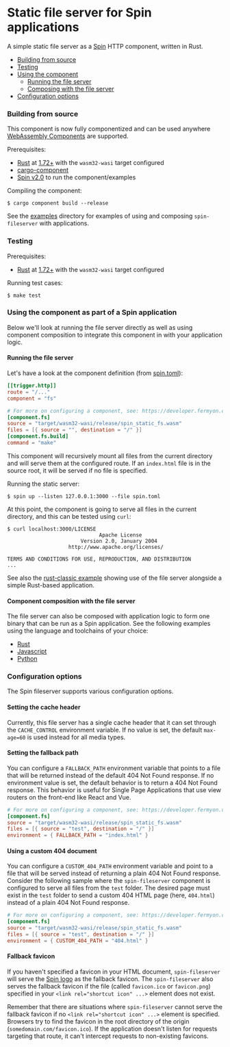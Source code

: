 # Static file server for Spin applications

A simple static file server as a [Spin](https://github.com/fermyon/spin) HTTP
component, written in Rust.

- [Building from source](#building-from-source)
- [Testing](#testing)
- [Using the component](#using-the-component-as-part-of-a-spin-application)
  - [Running the file server](#running-the-file-server)
  - [Composing with the file server](#component-composition-with-the-file-server)
- [Configuration options](#configuration-options)

### Building from source

This component is now fully componentized and can be used anywhere [WebAssembly Components](https://component-model.bytecodealliance.org/)
are supported.

Prerequisites:

- [Rust](https://www.rust-lang.org/) at [1.72+](https://www.rust-lang.org/tools/install) with the `wasm32-wasi` target configured
- [cargo-component](https://github.com/bytecodealliance/cargo-component)
- [Spin v2.0](https://github.com/fermyon/spin) to run the component/examples

Compiling the component:

```shell
$ cargo component build --release
```

See the [examples](./examples) directory for examples of using and composing `spin-fileserver` with applications.

### Testing

Prerequisites:

- [Rust](https://www.rust-lang.org/) at
  [1.72+](https://www.rust-lang.org/tools/install) with the `wasm32-wasi` target
  configured

Running test cases:

```shell
$ make test
```

### Using the component as part of a Spin application

Below we'll look at running the file server directly as well as using component
composition to integrate this component in with your application logic.

#### Running the file server

Let's have a look at the component definition (from [spin.toml](./spin.toml)):

```toml
[[trigger.http]]
route = "/..."
component = "fs"

# For more on configuring a component, see: https://developer.fermyon.com/spin/writing-apps
[component.fs]
source = "target/wasm32-wasi/release/spin_static_fs.wasm"
files = [{ source = "", destination = "/" }]
[component.fs.build]
command = "make"
```

This component will recursively mount all files from the current directory and
will serve them at the configured route. If an `index.html` file is in the source root,
it will be served if no file is specified.

Running the static server:

```shell
$ spin up --listen 127.0.0.1:3000 --file spin.toml
```

At this point, the component is going to serve all files in the current
directory, and this can be tested using `curl`:

```shell
$ curl localhost:3000/LICENSE
                              Apache License
                        Version 2.0, January 2004
                    http://www.apache.org/licenses/

TERMS AND CONDITIONS FOR USE, REPRODUCTION, AND DISTRIBUTION
...
```

See also the [rust-classic example](./examples/rust-classic/) showing use of the file server
alongside a simple Rust-based application.

#### Component composition with the file server

The file server can also be composed with application logic to form one binary that can be run
as a Spin application. See the following examples using the language and toolchains of your choice:

- [Rust](./examples/rust)
- [Javascript](./examples/javascript)
- [Python](./examples/python)

### Configuration options

The Spin fileserver supports various configuration options.

#### Setting the cache header

Currently, this file server has a single cache header that it can set through
the `CACHE_CONTROL` environment variable. If no value is set, the default
`max-age=60` is used instead for all media types.

#### Setting the fallback path

You can configure a `FALLBACK_PATH` environment variable that points to a file that
will be returned instead of the default 404 Not Found response. If no environment
value is set, the default behavior is to return a 404 Not Found response. This behavior
is useful for Single Page Applications that use view routers on the front-end like React and Vue.

```toml
# For more on configuring a component, see: https://developer.fermyon.com/spin/writing-apps#adding-environment-variables-to-components
[component.fs]
source = "target/wasm32-wasi/release/spin_static_fs.wasm"
files = [{ source = "test", destination = "/" }]
environment = { FALLBACK_PATH = "index.html" }
```

#### Using a custom 404 document

You can configure a `CUSTOM_404_PATH` environment variable and point to a file that will be served instead of returning a plain 404 Not Found response. Consider the following sample where the `spin-fileserver` component is configured to serve all files from the `test` folder. The desired page must exist in the `test` folder to send a custom 404 HTML page (here, `404.html`) instead of a plain 404 Not Found response.

```toml
# For more on configuring a component, see: https://developer.fermyon.com/spin/writing-apps#adding-environment-variables-to-components
[component.fs]
source = "target/wasm32-wasi/release/spin_static_fs.wasm"
files = [{ source = "test", destination = "/" }]
environment = { CUSTOM_404_PATH = "404.html" }
```

#### Fallback favicon

If you haven't specified a favicon in your HTML document, `spin-fileserver` will serve the [Spin logo](./spin-favicon.png) as the fallback favicon. The `spin-fileserver` also serves the fallback favicon if the file (called `favicon.ico` or `favicon.png`) specified in your `<link rel="shortcut icon" ...>` element does not exist.

Remember that there are situations where `spin-fileserver` cannot serve the fallback favicon if no `<link rel="shortcut icon" ...>` element is specified. Browsers try to find the favicon in the root directory of the origin (`somedomain.com/favicon.ico`). If the application doesn't listen for requests targeting that route, it can't intercept requests to non-existing favicons.
